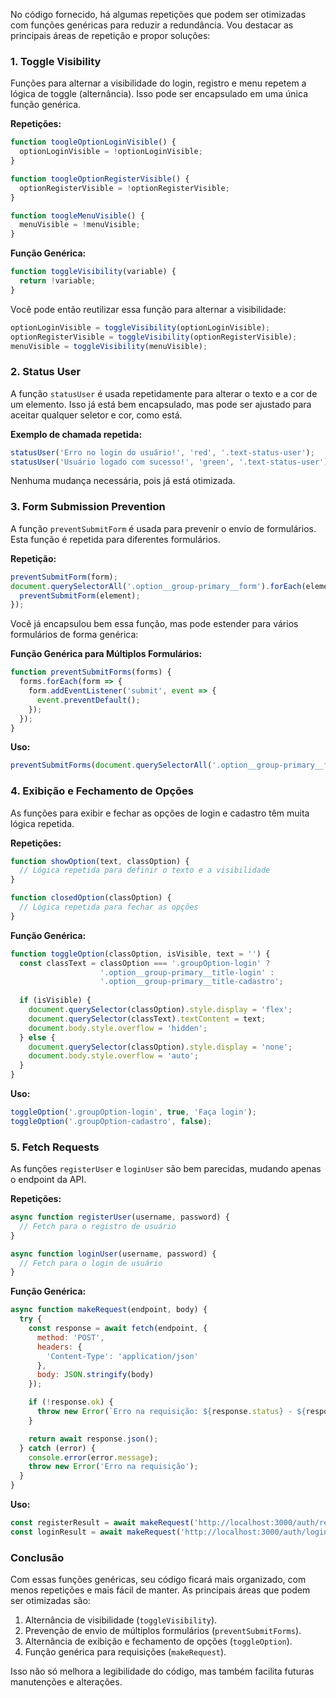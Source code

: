 No código fornecido, há algumas repetições que podem ser otimizadas com funções genéricas para reduzir a redundância. Vou destacar as principais áreas de repetição e propor soluções:

### 1. **Toggle Visibility**
Funções para alternar a visibilidade do login, registro e menu repetem a lógica de toggle (alternância). Isso pode ser encapsulado em uma única função genérica.

**Repetições:**
```js
function toogleOptionLoginVisible() {
  optionLoginVisible = !optionLoginVisible;
}

function toogleOptionRegisterVisible() {
  optionRegisterVisible = !optionRegisterVisible;
}

function toogleMenuVisible() {
  menuVisible = !menuVisible;
}
```

**Função Genérica:**
```js
function toggleVisibility(variable) {
  return !variable;
}
```

Você pode então reutilizar essa função para alternar a visibilidade:

```js
optionLoginVisible = toggleVisibility(optionLoginVisible);
optionRegisterVisible = toggleVisibility(optionRegisterVisible);
menuVisible = toggleVisibility(menuVisible);
```

### 2. **Status User**
A função `statusUser` é usada repetidamente para alterar o texto e a cor de um elemento. Isso já está bem encapsulado, mas pode ser ajustado para aceitar qualquer seletor e cor, como está.

**Exemplo de chamada repetida:**
```js
statusUser('Erro no login do usuário!', 'red', '.text-status-user');
statusUser('Usuário logado com sucesso!', 'green', '.text-status-user');
```

Nenhuma mudança necessária, pois já está otimizada.

### 3. **Form Submission Prevention**
A função `preventSubmitForm` é usada para prevenir o envio de formulários. Esta função é repetida para diferentes formulários.

**Repetição:**
```js
preventSubmitForm(form);
document.querySelectorAll('.option__group-primary__form').forEach(element => {
  preventSubmitForm(element);
});
```

Você já encapsulou bem essa função, mas pode estender para vários formulários de forma genérica:

**Função Genérica para Múltiplos Formulários:**
```js
function preventSubmitForms(forms) {
  forms.forEach(form => {
    form.addEventListener('submit', event => {
      event.preventDefault();
    });
  });
}
```

**Uso:**
```js
preventSubmitForms(document.querySelectorAll('.option__group-primary__form'));
```

### 4. **Exibição e Fechamento de Opções**
As funções para exibir e fechar as opções de login e cadastro têm muita lógica repetida.

**Repetições:**
```js
function showOption(text, classOption) {
  // Lógica repetida para definir o texto e a visibilidade
}

function closedOption(classOption) {
  // Lógica repetida para fechar as opções
}
```

**Função Genérica:**
```js
function toggleOption(classOption, isVisible, text = '') {
  const classText = classOption === '.groupOption-login' ? 
                    '.option__group-primary__title-login' : 
                    '.option__group-primary__title-cadastro';
  
  if (isVisible) {
    document.querySelector(classOption).style.display = 'flex';
    document.querySelector(classText).textContent = text;
    document.body.style.overflow = 'hidden';
  } else {
    document.querySelector(classOption).style.display = 'none';
    document.body.style.overflow = 'auto';
  }
}
```

**Uso:**
```js
toggleOption('.groupOption-login', true, 'Faça login');
toggleOption('.groupOption-cadastro', false);
```

### 5. **Fetch Requests**
As funções `registerUser` e `loginUser` são bem parecidas, mudando apenas o endpoint da API.

**Repetições:**
```js
async function registerUser(username, password) {
  // Fetch para o registro de usuário
}

async function loginUser(username, password) {
  // Fetch para o login de usuário
}
```

**Função Genérica:**
```js
async function makeRequest(endpoint, body) {
  try {
    const response = await fetch(endpoint, {
      method: 'POST',
      headers: {
        'Content-Type': 'application/json'
      },
      body: JSON.stringify(body)
    });

    if (!response.ok) {
      throw new Error(`Erro na requisição: ${response.status} - ${response.statusText}`);
    }

    return await response.json();
  } catch (error) {
    console.error(error.message);
    throw new Error('Erro na requisição');
  }
}
```

**Uso:**
```js
const registerResult = await makeRequest('http://localhost:3000/auth/register', { username, password });
const loginResult = await makeRequest('http://localhost:3000/auth/login', { username, password });
```

### Conclusão

Com essas funções genéricas, seu código ficará mais organizado, com menos repetições e mais fácil de manter. As principais áreas que podem ser otimizadas são:

1. Alternância de visibilidade (`toggleVisibility`).
2. Prevenção de envio de múltiplos formulários (`preventSubmitForms`).
3. Alternância de exibição e fechamento de opções (`toggleOption`).
4. Função genérica para requisições (`makeRequest`).

Isso não só melhora a legibilidade do código, mas também facilita futuras manutenções e alterações.